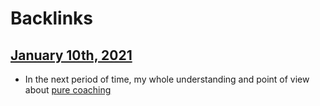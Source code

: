
# Backlinks
## [January 10th, 2021](<January 10th, 2021.md>)
- In the next period of time, my whole understanding and point of view about [pure coaching](<pure coaching.md>)

